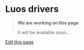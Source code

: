 # Luos drivers

> **We are working on this page**
> 
> It will be available soon...

<div class="cust_edit_page"><a href="https://{{gh_path}}/_pages/low/modules/drivers.md">Edit this page</a></div>
